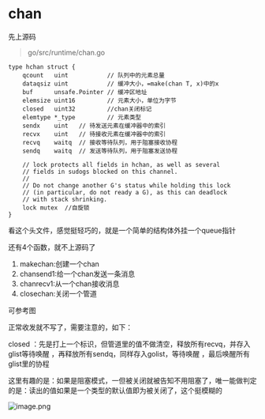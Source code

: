 # chan

先上源码

> go/src/runtime/chan.go

```
type hchan struct {
	qcount   uint           // 队列中的元素总量
	dataqsiz uint           // 缓冲大小，=make(chan T, x)中的x
	buf      unsafe.Pointer // 缓冲区地址
	elemsize uint16         // 元素大小，单位为字节
	closed   uint32         //chan关闭标记
	elemtype *_type         // 元素类型
	sendx    uint   // 待发送元素在缓冲器中的索引
	recvx    uint   // 待接收元素在缓冲器中的索引
	recvq    waitq  // 接收等待队列，用于阻塞接收协程
	sendq    waitq  // 发送等待队列，用于阻塞发送协程

	// lock protects all fields in hchan, as well as several
	// fields in sudogs blocked on this channel.
	//
	// Do not change another G's status while holding this lock
	// (in particular, do not ready a G), as this can deadlock
	// with stack shrinking.
	lock mutex  //自旋锁
}
```

看这个头文件，感觉挺轻巧的，就是一个简单的结构体外挂一个queue指针

还有4个函数，就不上源码了

1. makechan:创建一个chan
2. chansend1:给一个chan发送一条消息
3. chanrecv1:从一个chan接收消息
4. closechan:关闭一个管道

可参考图

正常收发就不写了，需要注意的，如下：

closed ：先是打上一个标识，但管道里的值不做清空，释放所有recvq，并存入glist等待唤醒 ，再释放所有sendq，同样存入golist，等待唤醒 ，最后唤醒所有glist里的协程

这里有趣的是：如果是阻塞模式，一但被关闭就被告知不用阻塞了，唯一能做判定的是：读出的值如果是一个类型的默认值即为被关闭了，这个挺模糊的

![image.png](image/image.png)
